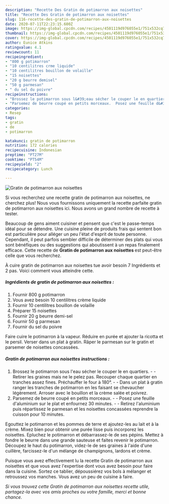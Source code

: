 ```yaml
---
description: "Recette Des Gratin de potimarron aux noisettes"
title: "Recette Des Gratin de potimarron aux noisettes"
slug: 116-recette-des-gratin-de-potimarron-aux-noisettes
date: 2020-07-11T22:23:15.600Z
image: https://img-global.cpcdn.com/recipes/4501119d976055e1/751x532cq70/gratin-de-potimarron-aux-noisettes-photo-principale-de-la-recette.jpg
thumbnail: https://img-global.cpcdn.com/recipes/4501119d976055e1/751x532cq70/gratin-de-potimarron-aux-noisettes-photo-principale-de-la-recette.jpg
cover: https://img-global.cpcdn.com/recipes/4501119d976055e1/751x532cq70/gratin-de-potimarron-aux-noisettes-photo-principale-de-la-recette.jpg
author: Eunice Atkins
ratingvalue: 4.1
reviewcount: 11
recipeingredient:
- "800 g potimarron"
- "10 centilitres crme liquide"
- "10 centilitres bouillon de volaille"
- "15 noisettes"
- "20 g beurre demisel"
- "50 g parmesan"
- " du sel du poivre"
recipeinstructions:
- "Brossez le potimarron sous l&#39;eau sécher le couper le en quartiers.  Retirer les graines mais ne le pelez pas. Recouper chaque quartier en tranches assez fines. Préchauffer le four à 180°.  Dans un plat à gratin ranger les tranches de potimarron en les faisant se chevaucher légèrement. Arroser avec le bouillon et la crème salée et poivrez."
- "Parsemez de beurre coupé en petits morceaux.  Posez une feuille d&#39;aluminium sur le plat et enfournez 30 minutes.  Retirez l&#39;aluminium puis répartissez le parmesan et les noisettes concassées reprendre la cuisson pour 10 minutes."
categories:
- Resep
tags:
- gratin
- de
- potimarron

katakunci: gratin de potimarron 
nutrition: 172 calories
recipecuisine: Indonesian
preptime: "PT27M"
cooktime: "PT54M"
recipeyield: "2"
recipecategory: Lunch

---
```



![Gratin de potimarron aux noisettes](https://img-global.cpcdn.com/recipes/4501119d976055e1/751x532cq70/gratin-de-potimarron-aux-noisettes-photo-principale-de-la-recette.jpg)

Si vous recherchez une recette gratin de potimarron aux noisettes, ne cherchez plus! Nous vous fournissons uniquement la recette parfaite gratin de potimarron aux noisettes ici. Nous avons un grand nombre de recette à tester.

Beaucoup de gens aiment cuisiner et pensent que c'est le passe-temps idéal pour se détendre. Une cuisine pleine de produits frais qui sentent bon est particulière pour alléger un peu l'état d'esprit de toute personne. Cependant, il peut parfois sembler difficile de déterminer des plats qui vous sont bénéfiques ou des suggestions qui aboutissent à un repas finalement efficace. Cette recette de <strong> Gratin de potimarron aux noisettes </strong> est peut-être celle que vous recherchez.

<!--inarticleads1-->

À cuire gratin de potimarron aux noisettes tue avoir besoin 7 Ingrédients et 2 pas. Voici comment vous atteindre cette.

##### Ingrédients de gratin de potimarron aux noisettes :

1. Fournir 800 g potimarron
1. Vous avez besoin 10 centilitres crème liquide
1. Fournir 10 centilitres bouillon de volaille
1. Préparer 15 noisettes
1. Fournir 20 g beurre demi-sel
1. Fournir 50 g parmesan
1. Fournir  du sel du poivre


Faire cuire le potimarron à la vapeur. Réduire en purée et ajouter la ricotta et le persil. Verser dans un plat à gratin. Râper le parmesan sur le gratin et parsemer de noisettes concassées. 

<!--inarticleads2-->

##### Gratin de potimarron aux noisettes instructions :

1. Brossez le potimarron sous l&#39;eau sécher le couper le en quartiers. -  - Retirer les graines mais ne le pelez pas. Recouper chaque quartier en tranches assez fines. Préchauffer le four à 180°. -  - Dans un plat à gratin ranger les tranches de potimarron en les faisant se chevaucher légèrement. Arroser avec le bouillon et la crème salée et poivrez.
1. Parsemez de beurre coupé en petits morceaux. -  - Posez une feuille d&#39;aluminium sur le plat et enfournez 30 minutes. -  - Retirez l&#39;aluminium puis répartissez le parmesan et les noisettes concassées reprendre la cuisson pour 10 minutes.


Egouttez le potimarron et les pommes de terre et ajoutez-les au lait et à la crème. Mixez bien pour obtenir une purée lisse puis incorporez les noisettes. Epluchez le potimarron et débarrassez-le de ses pépins. Mettez à fondre le beurre dans une grande sauteuse et faites revenir le potimarron. Découpez le haut du potimarron, videz-le de ses graines à l&#39;aide d&#39;une cuillère, farcissez-le d&#39;un mélange de champignons, lardons et crème. 

<!--inarticleads1-->

<p>
Puisque vous avez effectivement lu la recette Gratin de potimarron aux noisettes et que vous avez l'expertise dont vous avez besoin pour faire dans la cuisine. Sortez ce tablier, dépoussiérez vos bols à mélanger et retroussez vos manches. Vous avez un peu de cuisine à faire.
</p>

<p>
<i>Si vous trouvez cette Gratin de potimarron aux noisettes recette utile, partagez-la avec vos amis proches ou votre famille, merci et bonne chance.</i>
</p>
